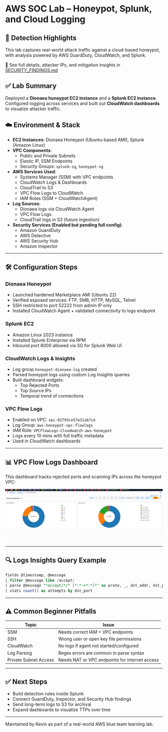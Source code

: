 
# AWS SOC Lab – Honeypot, Splunk, and Cloud Logging
## 🔎 Detection Highlights

This lab captures real-world attack traffic against a cloud-based honeypot, with analysis powered by AWS GuardDuty, CloudWatch, and Splunk.

🧪 See full details, attacker IPs, and mitigation insights in [SECURITY_FINDINGS.md](./SECURITY_FINDINGS.md)

## ✅ Lab Summary

Deployed a **Dionaea honeypot EC2 instance** and a **Splunk EC2 instance**. Configured logging across services and built out **CloudWatch dashboards** to visualize attacker traffic.

## ☁️ Environment & Stack

- **EC2 Instances**: Dionaea Honeypot (Ubuntu-based AMI), Splunk (Amazon Linux)
- **VPC Components**:
  - Public and Private Subnets
  - Elastic IP, SSM Endpoints
  - Security Groups: `splunk-sg`, `honeypot-sg`
- **AWS Services Used**:
  - Systems Manager (SSM) with VPC endpoints
  - CloudWatch Logs & Dashboards
  - CloudTrail to S3
  - VPC Flow Logs to CloudWatch
  - IAM Roles (SSM + CloudWatchAgent)
- **Log Sources**:
  - Dionaea logs via CloudWatch Agent
  - VPC Flow Logs
  - CloudTrail logs in S3 (future ingestion)
- **Security Services (Enabled but pending full config)**:
  - Amazon GuardDuty
  - AWS Detective
  - AWS Security Hub
  - Amazon Inspector

---

## 🛠️ Configuration Steps

### Dionaea Honeypot
- Launched hardened Marketplace AMI (Ubuntu 22)
- Verified exposed services: FTP, SMB, HTTP, MySQL, Telnet
- SSH restricted to port 52222 from admin IP only
- Installed CloudWatch Agent + validated connectivity to logs endpoint

### Splunk EC2
- Amazon Linux 2023 instance
- Installed Splunk Enterprise via RPM
- Inbound port 8000 allowed via SG for Splunk Web UI

### CloudWatch Logs & Insights
- Log group `honeypot-dionaea-log` created
- Parsed honeypot logs using custom Log Insights queries
- Built dashboard widgets:
  - Top Rejected Ports
  - Top Source IPs
  - Temporal trend of connections

### VPC Flow Logs
- Enabled on VPC: `vpc-02793ce57e31ab7ce`
- Log Group: `aws-honeypot-vpc-flowlogs`
- IAM Role: `VPCFlowLogs-Cloudwatch-aws-honeypot`
- Logs every 10 mins with full traffic metadata
- Used in CloudWatch dashboards

---

## 📊 VPC Flow Logs Dashboard

This dashboard tracks rejected ports and scanning IPs across the honeypot VPC:

![VPC Flow Logs Dashboard](assets/vpc-flowlogs-dashboard.png)

---

## 🔍 Logs Insights Query Example

```sql
fields @timestamp, @message
| filter @message like /accept/
| parse @message "*accept/*/* [*:*->*:*]*" as proto, _, dst_addr, dst_port, src_addr, src_port, _
| stats count() as attempts by dst_port
```

---

## ⚠️ Common Beginner Pitfalls

| Topic | Issue |
|-------|-------|
| SSM | Needs correct IAM + VPC endpoints |
| SSH | Wrong user or open key file permissions |
| CloudWatch | No logs if agent not started/configured |
| Log Parsing | Regex errors are common in parse syntax |
| Private Subnet Access | Needs NAT or VPC endpoints for internet access |

---

## ✅ Next Steps

- Build detection rules inside Splunk
- Connect GuardDuty, Inspector, and Security Hub findings
- Send long-term logs to S3 for archival
- Expand dashboards to visualize TTPs over time

---

Maintained by Kevin as part of a real-world AWS blue team learning lab.